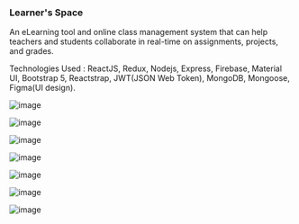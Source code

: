 ### Learner's Space
An eLearning tool and online class management system that can help teachers and students collaborate in real-time on assignments, projects, and grades.

Technologies Used : ReactJS, Redux, Nodejs, Express, Firebase, Material UI, Bootstrap 5, Reactstrap, JWT(JSON Web Token), MongoDB, Mongoose, Figma(UI design).

![image](https://user-images.githubusercontent.com/71331819/196036969-10e56c1b-4a07-47af-9d8c-d56df23a363c.png)

![image](https://user-images.githubusercontent.com/71331819/196036991-b2f2f660-729a-4555-9366-a894b27eeeba.png)

![image](https://user-images.githubusercontent.com/71331819/196037032-a3b34c90-5377-4f64-9056-52aab40ec55c.png)

![image](https://user-images.githubusercontent.com/71331819/196037038-348da268-4d41-48cc-8eab-b007d7216bb4.png)

![image](https://user-images.githubusercontent.com/95421790/204204172-e3eab84b-b046-4b40-8c83-1bab81716c17.png)

![image](https://user-images.githubusercontent.com/95421790/204205059-42bf5788-f7e9-4b21-a51c-018776df6e0d.png)

![image](https://user-images.githubusercontent.com/95421790/204205959-a59aee0c-cd82-49e9-8da4-f43ed7856eed.png)



